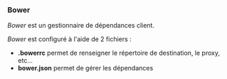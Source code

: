 ### Bower

*Bower* est un gestionnaire de dépendances client.

*Bower* est configuré à l'aide de 2 fichiers :

* **.bowerrc** permet de renseigner le répertoire de destination, le proxy, etc...
* **bower.json** permet de gérer les dépendances
